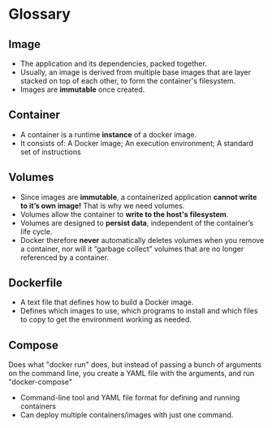 # Glossary

## Image

- The application and its dependencies, packed together.
- Usually, an image is derived from multiple base images that are layer
  stacked on top of each other, to form the container's filesystem.
- Images are **immutable** once created.

## Container

- A container is a runtime **instance** of a docker image.
- It consists of: A Docker image; An execution environment; A standard
  set of instructions

## Volumes

- Since images are **immutable**, a containerized application **cannot
  write to it’s own image!** That is why we need volumes.
- Volumes allow the container to **write to the host's filesystem**.
- Volumes are designed to **persist data**, independent of the
  container’s life cycle.
- Docker therefore **never** automatically deletes volumes when you
  remove a container, nor will it “garbage collect” volumes that are no
  longer referenced by a container.

## Dockerfile

- A text file that defines how to build a Docker image.
- Defines which images to use, which programs to install and which files
  to copy to get the environment working as needed.

## Compose
Does what "docker run" does, but instead of passing a bunch of arguments on the 
command line, you create a YAML file with the arguments, and run "docker-compose"

- Command-line tool and YAML file format for defining and running containers 
- Can deploy multiple containers/images with just one command.


